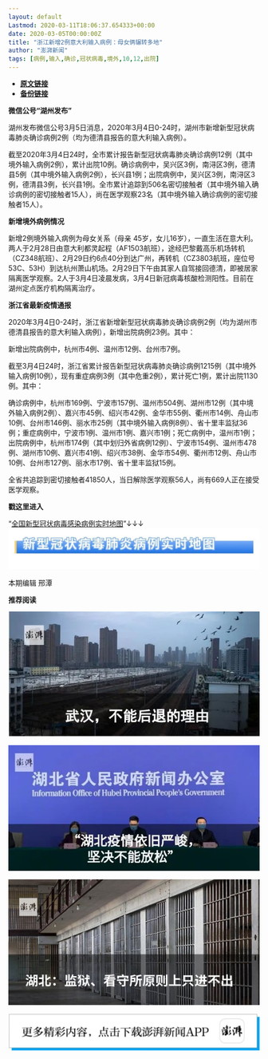 ```yaml
---
layout: default
Lastmod: 2020-03-11T18:06:37.654333+00:00
date: 2020-03-05T00:00:00Z
title: "浙江新增2例意大利输入病例：母女俩辗转多地"
author: "澎湃新闻"
tags: [病例,输入,确诊,冠状病毒,境外,10,12,出院]
---
```


* [**原文链接**](https://mp.weixin.qq.com/s/j-jZOS4l10wwjoU1mMaTXA)
* [**备份链接**](http://archive.today/4MBy3)


**微信公号“**湖州发布**”**

湖州发布微信公号3月5日消息，2020年3月4日0-24时，湖州市新增新型冠状病毒肺炎确诊病例2例（均为德清县报告的意大利输入病例）。

  
截至2020年3月4日24时，全市累计报告新型冠状病毒肺炎确诊病例12例（其中境外输入病例2例），累计出院10例。确诊病例中，吴兴区3例，南浔区3例，德清县5例（其中境外输入病例2例），长兴县1例；出院病例中，吴兴区3例，南浔区3例，德清县3例，长兴县1例。全市累计追踪到506名密切接触者（其中境外输入确诊病例的密切接触者15人），尚在医学观察23名（其中境外输入确诊病例的密切接触者15人）。

  
**新增境外病例情况**

新增2例境外输入病例为母女关系（母亲 45岁，女儿16岁），一直生活在意大利。两人于2月28日由意大利都灵起程（AF1503航班），途经巴黎戴高乐机场转机（CZ348航班）、2月29日约6点40分到达广州，再转机（CZ3803航班，座位号53C、53H）到达杭州萧山机场。2月29日下午由其家人自驾接回德清，即被居家隔离医学观察。2人于3月4日凌晨发病，3月4日新冠病毒核酸检测阳性。目前在湖州定点医疗机构隔离治疗。

  
**浙江省最新疫情通报**

2020年3月4日0-24时，浙江省新增新型冠状病毒肺炎确诊病例2例（均为湖州市德清县报告的意大利输入病例），新增出院病例23例。其中：

  
新增出院病例中，杭州市4例、温州市12例、台州市7例。

  
截至3月4日24时，浙江省累计报告新型冠状病毒肺炎确诊病例1215例（其中境外输入病例10例），现有重症病例3例（其中危重2例），累计死亡1例，累计出院1130例。其中：

  
确诊病例中，杭州市169例、宁波市157例、温州市504例、湖州市12例（其中境外输入病例2例）、嘉兴市45例、绍兴市42例、金华市55例、衢州市14例、舟山市10例、台州市146例、丽水市25例（其中境外输入病例8例）、省十里丰监狱36例；重症病例中，宁波市1例、温州市1例、嘉兴市1例；死亡病例中，温州市1例；出院病例中，杭州市174例（其中划归外省病例12例）、宁波市154例、温州市478例、湖州市10例、嘉兴市41例、绍兴市38例、金华市54例、衢州市12例、舟山市10例、台州市127例、丽水市17例、省十里丰监狱15例。

  
全省共追踪到密切接触者41850人，当日解除医学观察56人，尚有669人正在接受医学观察。

**戳这里进入**

“[全国新型冠状病毒感染病例实时地图](http://projects.thepaper.cn/thepaper-cases/839studio/feiyan/)”↓↓↓[![](/images/post/15a4bc01c19b9e56f61d4f79069e4c63.jpg)](http://projects.thepaper.cn/thepaper-cases/839studio/feiyan/)

本期编辑 邢潭  

**推荐阅读**

[![](/images/post/e6eeace50a3d6097c02d3028dccb82ec.jpg)](http://mp.weixin.qq.com/s?__biz=MjM5MzI5NTU3MQ==&mid=2651596826&idx=1&sn=05ce9cbb2eee59970eea12fc1f33fe9c&chksm=bd61b5a68a163cb0946884a65b74b2cc2cfac157ce6ab47d6224aad1b1f07cc1a59aece3ea8c&scene=21#wechat_redirect)

[![](/images/post/ca5e19311bd13de311a7bd93f8eba2a6.jpg)](http://mp.weixin.qq.com/s?__biz=MjM5MzI5NTU3MQ==&mid=2651595860&idx=1&sn=6ba0af6bd94c0e122c5136345e632e6a&chksm=bd61b9e88a1630fe7de2b6aaa4f1dd87bd77da795dbe23ce66c455460b4742d951812a8fad76&scene=21#wechat_redirect)

[![](/images/post/bfcdf769ac262801bec9b16cc6422555.jpg)](http://mp.weixin.qq.com/s?__biz=MjM5MzI5NTU3MQ==&mid=2651593304&idx=1&sn=671c6ca0c2dce031191827961bfc6acc&chksm=bd6187e48a160ef286888a28f152c27b9bee424aaf62b4785773dd82a50ef7da87681ec9c248&scene=21#wechat_redirect)

[![](/images/post/faa036129172f4ba4cb775ad946d1eff.jpg)](https://a.app.qq.com/o/simple.jsp?pkgname=com.wondertek.paper)

